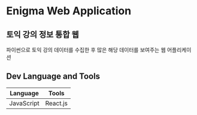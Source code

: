 # Enigma Web Application

## 토익 강의 정보 통합 웹
파이썬으로 토익 강의 데이터를 수집한 후 많은 해당 데이터를 보여주는 웹 어플리케이션

## Dev Language and Tools
|Language|Tools|
|--------|-----|
|JavaScript|React.js|
